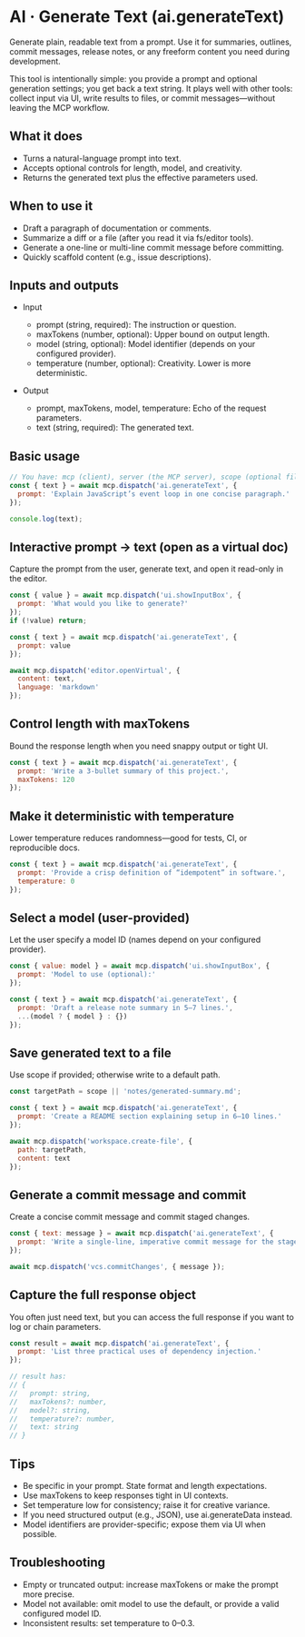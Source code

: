 # AI · Generate Text (ai.generateText)

Generate plain, readable text from a prompt. Use it for summaries, outlines, commit messages, release notes, or any freeform content you need during development.

This tool is intentionally simple: you provide a prompt and optional generation settings; you get back a text string. It plays well with other tools: collect input via UI, write results to files, or commit messages—without leaving the MCP workflow.

## What it does

- Turns a natural-language prompt into text.
- Accepts optional controls for length, model, and creativity.
- Returns the generated text plus the effective parameters used.

## When to use it

- Draft a paragraph of documentation or comments.
- Summarize a diff or a file (after you read it via fs/editor tools).
- Generate a one-line or multi-line commit message before committing.
- Quickly scaffold content (e.g., issue descriptions).

## Inputs and outputs

- Input
  - prompt (string, required): The instruction or question.
  - maxTokens (number, optional): Upper bound on output length.
  - model (string, optional): Model identifier (depends on your configured provider).
  - temperature (number, optional): Creativity. Lower is more deterministic.

- Output
  - prompt, maxTokens, model, temperature: Echo of the request parameters.
  - text (string, required): The generated text.

## Basic usage

```javascript
// You have: mcp (client), server (the MCP server), scope (optional filepath)
const { text } = await mcp.dispatch('ai.generateText', {
  prompt: 'Explain JavaScript’s event loop in one concise paragraph.'
});

console.log(text);
```

## Interactive prompt → text (open as a virtual doc)

Capture the prompt from the user, generate text, and open it read-only in the editor.

```javascript
const { value } = await mcp.dispatch('ui.showInputBox', {
  prompt: 'What would you like to generate?'
});
if (!value) return;

const { text } = await mcp.dispatch('ai.generateText', {
  prompt: value
});

await mcp.dispatch('editor.openVirtual', {
  content: text,
  language: 'markdown'
});
```

## Control length with maxTokens

Bound the response length when you need snappy output or tight UI.

```javascript
const { text } = await mcp.dispatch('ai.generateText', {
  prompt: 'Write a 3-bullet summary of this project.',
  maxTokens: 120
});
```

## Make it deterministic with temperature

Lower temperature reduces randomness—good for tests, CI, or reproducible docs.

```javascript
const { text } = await mcp.dispatch('ai.generateText', {
  prompt: 'Provide a crisp definition of “idempotent” in software.',
  temperature: 0
});
```

## Select a model (user-provided)

Let the user specify a model ID (names depend on your configured provider).

```javascript
const { value: model } = await mcp.dispatch('ui.showInputBox', {
  prompt: 'Model to use (optional):'
});

const { text } = await mcp.dispatch('ai.generateText', {
  prompt: 'Draft a release note summary in 5–7 lines.',
  ...(model ? { model } : {})
});
```

## Save generated text to a file

Use scope if provided; otherwise write to a default path.

```javascript
const targetPath = scope || 'notes/generated-summary.md';

const { text } = await mcp.dispatch('ai.generateText', {
  prompt: 'Create a README section explaining setup in 6–10 lines.'
});

await mcp.dispatch('workspace.create-file', {
  path: targetPath,
  content: text
});
```

## Generate a commit message and commit

Create a concise commit message and commit staged changes.

```javascript
const { text: message } = await mcp.dispatch('ai.generateText', {
  prompt: 'Write a single-line, imperative commit message for the staged changes. Keep it under 72 chars.'
});

await mcp.dispatch('vcs.commitChanges', { message });
```

## Capture the full response object

You often just need text, but you can access the full response if you want to log or chain parameters.

```javascript
const result = await mcp.dispatch('ai.generateText', {
  prompt: 'List three practical uses of dependency injection.'
});

// result has:
// {
//   prompt: string,
//   maxTokens?: number,
//   model?: string,
//   temperature?: number,
//   text: string
// }
```

## Tips

- Be specific in your prompt. State format and length expectations.
- Use maxTokens to keep responses tight in UI contexts.
- Set temperature low for consistency; raise it for creative variance.
- If you need structured output (e.g., JSON), use ai.generateData instead.
- Model identifiers are provider-specific; expose them via UI when possible.

## Troubleshooting

- Empty or truncated output: increase maxTokens or make the prompt more precise.
- Model not available: omit model to use the default, or provide a valid configured model ID.
- Inconsistent results: set temperature to 0–0.3.